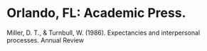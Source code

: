 # Orlando, FL: Academic Press.

Miller, D. T., & Turnbull, W. (1986). Expectancies and interpersonal processes. Annual Review